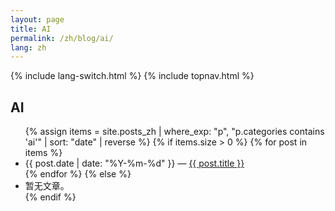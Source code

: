 ```yaml
---
layout: page
title: AI
permalink: /zh/blog/ai/
lang: zh
---
```


{% include lang-switch.html %} 
{% include topnav.html %}

<h2>AI</h2>
<ul>
{% assign items = site.posts_zh | where_exp: "p", "p.categories contains 'ai'" | sort: "date" | reverse %}
{% if items.size > 0 %}
  {% for post in items %}
    <li><span class="muted">{{ post.date | date: "%Y-%m-%d" }}</span> — <a href="{{ post.url | relative_url }}">{{ post.title }}</a></li>
  {% endfor %}
{% else %}
  <li>暂无文章。</li>
{% endif %}
</ul>
